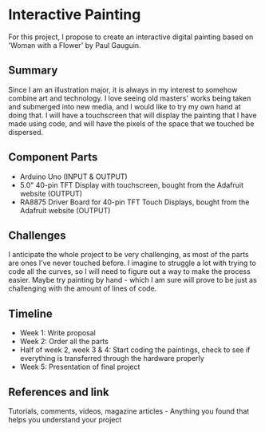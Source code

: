 # Interactive Painting

For this project, I propose to create an interactive digital painting based on 'Woman with a Flower' by Paul Gauguin.

## Summary

Since I am an illustration major, it is always in my interest to somehow combine art and technology. I love seeing old masters' works being taken and submerged into new media, and I would like to try my own hand at doing that. I will have a touchscreen that will display the painting that I have made using code, and will have the pixels of the space that we touched be dispersed.

## Component Parts

- Arduino Uno (INPUT & OUTPUT)
- 5.0" 40-pin TFT Display with touchscreen, bought from the Adafruit website (OUTPUT)
- RA8875 Driver Board for 40-pin TFT Touch Displays, bought from the Adafruit website (OUTPUT)

## Challenges

I anticipate the whole project to be very challenging, as most of the parts are ones I've never touched before. I imagine to struggle a lot with trying to code all the curves, so I will need to figure out a way to make the process easier. Maybe try painting by hand - which I am sure will prove to be just as challenging with the amount of lines of code.

## Timeline

- Week 1: Write proposal
- Week 2: Order all the parts
- Half of week 2, week 3 & 4: Start coding the paintings, check to see if everything is transferred through the hardware properly
- Week 5: Presentation of final project

## References and link

Tutorials, comments, videos, magazine articles - Anything you found that helps you understand your project 
